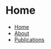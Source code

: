 # Home

<nav class="main-menu">

*   [Home](index.html)
*   [About](about.html)
*   [Publications](publications.html)

</nav>